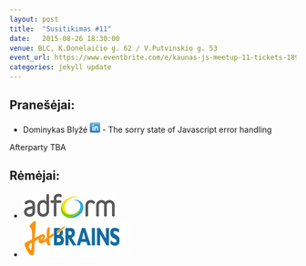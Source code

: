 ```yaml
---
layout: post
title:  "Susitikimas #11"
date:   2015-08-26 18:30:00
venue: BLC, K.Donelaičio g. 62 / V.Putvinskio g. 53
event_url: https://www.eventbrite.com/e/kaunas-js-meetup-11-tickets-18951756213
categories: jekyll update
---
```

## Pranešėjai:
  * Dominykas Blyžė [![LinkedIn](img/icon-linkedin.png)](https://ie.linkedin.com/in/dominykas) - The sorry state of Javascript error handling

  Afterparty TBA

## Rėmėjai:

  * [![Adform](img/adform-logo.jpg)](http://www.adform.com)
  * [![JetBrains](img/jetbrains-logo.png)](https://www.jetbrains.com/)
